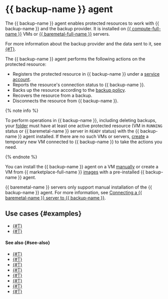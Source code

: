 # {{ backup-name }} agent

The {{ backup-name }} agent enables protected resources to work with {{ backup-name }} and the backup provider. It is installed on [{{ compute-full-name }}](../../compute/index.yaml) VMs or [{{ baremetal-full-name }}](../../baremetal/index.yaml) servers.

For more information about the backup provider and the data sent to it, see [{#T}](index.md#providers).

The {{ backup-name }} agent performs the following actions on the protected resource:

* Registers the protected resource in {{ backup-name }} under a [service account](vm-connection.md#sa).
* Reports the resource's connection status to {{ backup-name }}.
* Backs up the resource according to the [backup policy](policy.md).
* Recovers the resource from a backup.
* Disconnects the resource from {{ backup-name }}.

{% note info %}

To perform operations in {{ backup-name }}, including deleting backups, your [folder](../../resource-manager/concepts/resources-hierarchy.md#folder) must have at least one active protected resource (VM in `RUNNING` status or {{ baremetal-name }} server in `READY` status) with the {{ backup-name }} agent installed. If there are no such VMs or servers, [create](../operations/create-vm.md) a temporary new VM connected to {{ backup-name }} to take the actions you need.

{% endnote %}

You can install the {{ backup-name }} agent on a VM [manually](vm-connection.md#self-install) or create a VM from {{ marketplace-full-name }} [images](vm-connection.md#os) with a pre-installed {{ backup-name }} agent.

{{ baremetal-name }} servers only support manual installation of the {{ backup-name }} agent. For more information, see [Connecting a {{ baremetal-name }} server to {{ backup-name }}](../operations/backup-baremetal/backup-baremetal.md).


## Use cases {#examples}

* [{#T}](../tutorials/backup-baremetal.md)
* [{#T}](../tutorials/vm-with-backup-policy/index.md)


#### See also {#see-also}

* [{#T}](../operations/connect-vm-linux.md)
* [{#T}](../operations/connect-vm-oslogin-linux.md)
* [{#T}](../operations/connect-vm-windows.md)
* [{#T}](../operations/refresh-connection.md)
* [{#T}](../operations/update-backup-agent.md)
* [{#T}](../operations/refresh-connection-oslogin-linux.md)
* [{#T}](../operations/backup-baremetal/backup-baremetal.md)
* [{#T}](../operations/backup-baremetal/refresh-connection.md)
